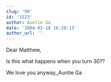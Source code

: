 ```yaml
---
slug: '99'
id: '1523'
author: Auntie Ga
date: '2004-02-18 16:28:13'
author_url: ''
---
```

Dear Matthew,

Is this what happens when you turn 30??  

We love you anyway,,Auntie Ga

